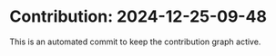 # Contribution: 2024-12-25-09-48
This is an automated commit to keep the contribution graph active.
